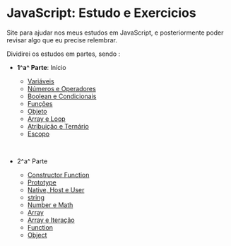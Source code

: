 # JavaScript: Estudo e Exercicios

Site para ajudar nos meus estudos em JavaScript, e posteriormente poder revisar algo que eu precise relembrar.

Dividirei os estudos em partes, sendo :

- **1^a^ Parte**: Início 
  
    * [Variáveis](#) 
    * [Números e Operadores](#)
    * [Boolean e Condicionais](#)
    * [Funções](#)
    * [Objeto](#)
    * [Array e Loop](#)
    * [Atribuição e Ternário](#)
    * [Escopo](#)

<br>

- 2^a^ Parte
  
    * [Constructor Function](#) 
    * [Prototype](#)
    * [Native, Host e User](#)
    * [string](#)
    * [Number e Math](#)
    * [Array](#)
    * [Array e Iteração](#)
    * [Function](#)
    * [Object](#)

